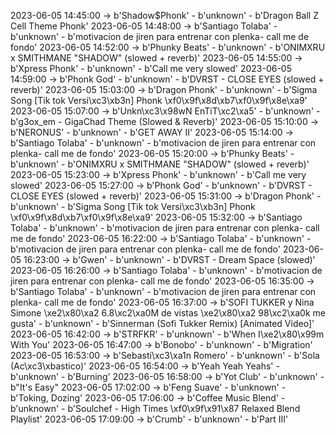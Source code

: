 2023-06-05 14:45:00 -> b'Shadow$Phonk' - b'unknown' - b'Dragon Ball Z Cell Theme Phonk'
2023-06-05 14:48:00 -> b'Santiago Tolaba' - b'unknown' - b'motivacion de jiren para entrenar con plenka- call me de fondo'
2023-06-05 14:52:00 -> b'Phunky Beats' - b'unknown' - b'ONIMXRU x SMITHMANE "SHADOW" (slowed + reverb)'
2023-06-05 14:55:00 -> b'Xpress Phonk' - b'unknown' - b'Call me very slowed'
2023-06-05 14:59:00 -> b'Phonk God' - b'unknown' - b'DVRST - CLOSE EYES (slowed + reverb)'
2023-06-05 15:03:00 -> b'Dragon Phonk' - b'unknown' - b'Sigma Song [Tik tok Versi\xc3\xb3n] Phonk \xf0\x9f\x8d\xb7\xf0\x9f\x8e\xa9'
2023-06-05 15:07:00 -> b'Unkn\xc3\x98wN EnTiT\xc2\xa5' - b'unknown' - b'g3ox_em - GigaChad Theme (Slowed & Reverb)'
2023-06-05 15:10:00 -> b'NERONUS' - b'unknown' - b'GET AWAY II'
2023-06-05 15:14:00 -> b'Santiago Tolaba' - b'unknown' - b'motivacion de jiren para entrenar con plenka- call me de fondo'
2023-06-05 15:20:00 -> b'Phunky Beats' - b'unknown' - b'ONIMXRU x SMITHMANE "SHADOW" (slowed + reverb)'
2023-06-05 15:23:00 -> b'Xpress Phonk' - b'unknown' - b'Call me very slowed'
2023-06-05 15:27:00 -> b'Phonk God' - b'unknown' - b'DVRST - CLOSE EYES (slowed + reverb)'
2023-06-05 15:31:00 -> b'Dragon Phonk' - b'unknown' - b'Sigma Song [Tik tok Versi\xc3\xb3n] Phonk \xf0\x9f\x8d\xb7\xf0\x9f\x8e\xa9'
2023-06-05 15:32:00 -> b'Santiago Tolaba' - b'unknown' - b'motivacion de jiren para entrenar con plenka- call me de fondo'
2023-06-05 16:22:00 -> b'Santiago Tolaba' - b'unknown' - b'motivacion de jiren para entrenar con plenka- call me de fondo'
2023-06-05 16:23:00 -> b'Gwen' - b'unknown' - b'DVRST - Dream Space (slowed)'
2023-06-05 16:26:00 -> b'Santiago Tolaba' - b'unknown' - b'motivacion de jiren para entrenar con plenka- call me de fondo'
2023-06-05 16:35:00 -> b'Santiago Tolaba' - b'unknown' - b'motivacion de jiren para entrenar con plenka- call me de fondo'
2023-06-05 16:37:00 -> b'SOFI TUKKER y Nina Simone \xe2\x80\xa2 6.8\xc2\xa0M de vistas \xe2\x80\xa2 98\xc2\xa0k me gusta' - b'unknown' - b'Sinnerman (Sofi Tukker Remix) [Animated Video]'
2023-06-05 16:42:00 -> b'STRFKR' - b'unknown' - b'When I\xe2\x80\x99m With You'
2023-06-05 16:47:00 -> b'Bonobo' - b'unknown' - b'Migration'
2023-06-05 16:53:00 -> b'Sebasti\xc3\xa1n Romero' - b'unknown' - b'Sola (Ac\xc3\xbastico)'
2023-06-05 16:54:00 -> b'Yeah Yeah Yeahs' - b'unknown' - b'Burning'
2023-06-05 16:58:00 -> b'Yot Club' - b'unknown' - b"It's Easy"
2023-06-05 17:02:00 -> b'Feng Suave' - b'unknown' - b'Toking, Dozing'
2023-06-05 17:06:00 -> b'Coffee Music Blend' - b'unknown' - b'Soulchef - High Times \xf0\x9f\x91\x87 Relaxed Blend Playlist'
2023-06-05 17:09:00 -> b'Crumb' - b'unknown' - b'Part III'
